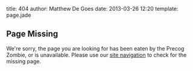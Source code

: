 title: 404
author: Matthew De Goes
date: 2013-03-26 12:20
template: page.jade

<div class="two-columns">
    <h2>Page Missing</h2>
    <p>We're sorry, the page you are looking for has been eaten by the Precog Zombie, or is unavailable. Please use our <a href="http://www.precog.com">site navigation</a> to check for the missing page.</p>
</div>
<div class="two-columns-end">
</div>
<div class="clear-left"></div>